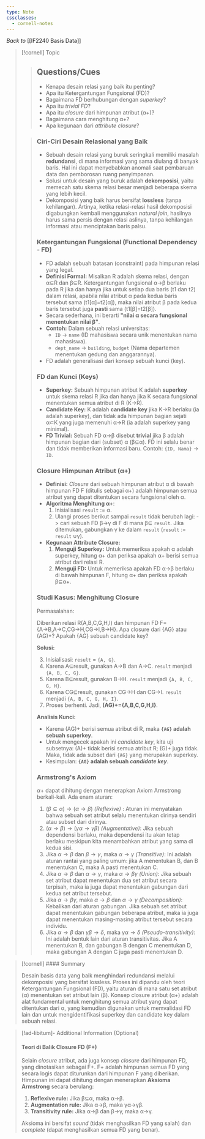 ```yaml
---
type: Note
cssclasses:
  - cornell-notes
---
```


_Back to_ [[IF2240 Basis Data]]

> [!cornell] Topic
> 
> > ## Questions/Cues
> > 
> > - Kenapa desain relasi yang baik itu penting?
> > - Apa itu Ketergantungan Fungsional (FD)?
> > - Bagaimana FD berhubungan dengan _superkey_?
> > - Apa itu _trivial FD_?
> > - Apa itu _closure_ dari himpunan atribut (α+)?
> > - Bagaimana cara menghitung α+?
> > - Apa kegunaan dari _attribute closure_?
> 
> > ### Ciri-Ciri Desain Relasional yang Baik
> > 
> > - Sebuah desain relasi yang buruk seringkali memiliki masalah **redundansi**, di mana informasi yang sama diulang di banyak baris. Hal ini dapat menyebabkan anomali saat pembaruan data dan pemborosan ruang penyimpanan.
> > - Solusi untuk desain yang buruk adalah **dekomposisi**, yaitu memecah satu skema relasi besar menjadi beberapa skema yang lebih kecil.
> > - Dekomposisi yang baik harus bersifat **lossless** (tanpa kehilangan). Artinya, ketika relasi-relasi hasil dekomposisi digabungkan kembali menggunakan _natural join_, hasilnya harus sama persis dengan relasi aslinya, tanpa kehilangan informasi atau menciptakan baris palsu.
> > 
> > ### Ketergantungan Fungsional (Functional Dependency - FD)
> > 
> > - FD adalah sebuah batasan (constraint) pada himpunan relasi yang legal.
> > - **Definisi Formal:** Misalkan R adalah skema relasi, dengan α⊆R dan β⊆R. Ketergantungan fungsional α→β berlaku pada R jika dan hanya jika untuk setiap dua baris (t1​ dan t2​) dalam relasi, apabila nilai atribut α pada kedua baris tersebut sama (t1​[α]=t2​[α]), maka nilai atribut β pada kedua baris tersebut juga **pasti** sama (t1​[β]=t2​[β]).
> > - Secara sederhana, ini berarti **"nilai α secara fungsional menentukan nilai β"**.
> > - **Contoh:** Dalam sebuah relasi universitas:
> >     - `ID` → `name` (ID mahasiswa secara unik menentukan nama mahasiswa).
> >     - `dept_name` → `building`, `budget` (Nama departemen menentukan gedung dan anggarannya).
> > - FD adalah generalisasi dari konsep sebuah kunci (key).
> > 
> > ### FD dan Kunci (Keys)
> > 
> > - **Superkey:** Sebuah himpunan atribut K adalah **superkey** untuk skema relasi R jika dan hanya jika K secara fungsional menentukan semua atribut di R (K→R).
> > - **Candidate Key:** K adalah **candidate key** jika K→R berlaku (ia adalah superkey), dan tidak ada himpunan bagian sejati α⊂K yang juga memenuhi α→R (ia adalah superkey yang minimal).
> > - **FD Trivial:** Sebuah FD α→β disebut **trivial** jika β adalah himpunan bagian dari (subset) α (β⊆α). FD ini selalu benar dan tidak memberikan informasi baru. Contoh: `{ID, Nama}` → `ID`.
> > 
> > ### Closure Himpunan Atribut (α+)
> > 
> > - **Definisi:** _Closure_ dari sebuah himpunan atribut α di bawah himpunan FD F (ditulis sebagai α+) adalah himpunan semua atribut yang dapat ditentukan secara fungsional oleh α.
> > - **Algoritma Menghitung α+**:
> >     1. Inisialisasi `result` := α.
> >     2. Ulangi proses berikut sampai `result` tidak berubah lagi: 
> > 	    -> cari sebuah FD β→γ di F di mana β⊆ `result`. Jika ditemukan, gabungkan γ ke dalam `result` (`result` := `result` ∪γ).
> > - **Kegunaan Attribute Closure:**
> >     1. **Menguji Superkey:** Untuk memeriksa apakah α adalah superkey, hitung α+ dan periksa apakah α+ berisi semua atribut dari relasi R.
> >     2. **Menguji FD:** Untuk memeriksa apakah FD α→β berlaku di bawah himpunan F, hitung α+ dan periksa apakah β⊆α+.
> > 
> > ### Studi Kasus: Menghitung Closure
> > 
> > Permasalahan:
> > 
> > Diberikan relasi R(A,B,C,G,H,I) dan himpunan FD F={A→B,A→C,CG→H,CG→I,B→H}. Apa closure dari {AG} atau (AG)+? Apakah {AG} sebuah candidate key?
> > 
> > **Solusi:**
> > 
> > 3. Inisialisasi: `result` = `{A, G}`.
> > 4. Karena A⊆result, gunakan A→B dan A→C. `result` menjadi `{A, B, C, G}`.
> > 5. Karena B⊆result, gunakan B→H. `result` menjadi `{A, B, C, G, H}`.
> > 6. Karena CG⊆result, gunakan CG→H dan CG→I. `result` menjadi `{A, B, C, G, H, I}`.
> > 7. Proses berhenti. Jadi, **(AG)+={A,B,C,G,H,I}**.
> > 
> > **Analisis Kunci:**
> > 
> > - Karena (AG)+ berisi semua atribut di R, maka **`{AG}` adalah sebuah superkey**.
> > - Untuk mengecek apakah ini _candidate key_, kita uji subsetnya: (A)+ tidak berisi semua atribut R; (G)+ juga tidak. Maka, tidak ada subset dari `{AG}` yang merupakan superkey.
> > - Kesimpulan: **`{AG}` adalah sebuah _candidate key_**.
> > 
> > ### Armstrong's Axiom
> > $\alpha+$ dapat dihitung dengan menerapkan Axiom Armstrong berkali-kali. Ada enam aturan:
> > 1. $(β⊆α) \rightarrow (α→β)$ _(Reflexive)_ : Aturan ini menyatakan bahwa sebuah set atribut selalu menentukan dirinya sendiri atau subset dari dirinya.
> > 2. $(\alpha \rightarrow \beta) \rightarrow (\gamma\alpha \rightarrow \gamma\beta)$ _(Augmentative)_: Jika sebuah dependensi berlaku, maka dependensi itu akan tetap berlaku meskipun kita menambahkan atribut yang sama di kedua sisi.
> > 3. Jika $\alpha \rightarrow \beta$ dan $\beta \rightarrow \gamma$, maka $\alpha \rightarrow \gamma$ _(Transitive)_: Ini adalah aturan rantai yang paling umum: jika A menentukan B, dan B menentukan C, maka A pasti menentukan C.
> > 4. Jika $\alpha \rightarrow \beta$ dan $\alpha \rightarrow \gamma$, maka $\alpha \rightarrow \beta\gamma$ _(Union)_: Jika sebuah set atribut dapat menentukan dua set atribut secara terpisah, maka ia juga dapat menentukan gabungan dari kedua set atribut tersebut.
> > 5. Jika $\alpha \rightarrow \beta\gamma$, maka $\alpha \rightarrow \beta$ dan $\alpha \rightarrow \gamma$ _(Decomposition)_: Kebalikan dari aturan gabungan. Jika sebuah set atribut dapat menentukan gabungan beberapa atribut, maka ia juga dapat menentukan masing-masing atribut tersebut secara individu.
> > 6. Jika $\alpha \rightarrow \beta$ dan $\gamma\beta \rightarrow \delta$, maka $\gamma\alpha \rightarrow \delta$ _(Pseudo-transitivity)_: Ini adalah bentuk lain dari aturan transitivitas. Jika A menentukan B, dan gabungan B dengan C menentukan D, maka gabungan A dengan C juga pasti menentukan D.

> [!cornell] #### Summary
> 
> Desain basis data yang baik menghindari redundansi melalui dekomposisi yang bersifat lossless. Proses ini dipandu oleh teori Ketergantungan Fungsional (FD), yaitu aturan di mana satu set atribut (α) menentukan set atribut lain (β). Konsep closure atribut (α+) adalah alat fundamental untuk menghitung semua atribut yang dapat ditentukan dari α, yang kemudian digunakan untuk memvalidasi FD lain dan untuk mengidentifikasi superkey dan candidate key dalam sebuah relasi.

> [!ad-libitum]- Additional Information (Optional)
> 
> #### Teori di Balik Closure FD (F+)
> 
> Selain _closure_ atribut, ada juga konsep _closure_ dari himpunan FD, yang dinotasikan sebagai F+. F+ adalah himpunan semua FD yang secara logis dapat diturunkan dari himpunan F yang diberikan. Himpunan ini dapat dihitung dengan menerapkan **Aksioma Armstrong** secara berulang:
> 
> 1. **Reflexive rule:** Jika β⊆α, maka α→β.
> 2. **Augmentation rule:** Jika α→β, maka γα→γβ.
> 3. **Transitivity rule:** Jika α→β dan β→γ, maka α→γ.
> 
> Aksioma ini bersifat _sound_ (tidak menghasilkan FD yang salah) dan _complete_ (dapat menghasilkan semua FD yang benar).